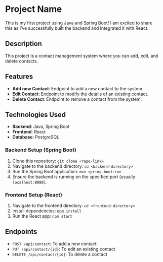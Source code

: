 # Project Name

This is my first project using Java and Spring Boot! I am excited to share this as I’ve successfully built the backend and integrated it with React.

## Description

This project is a contact management system where you can add, edit, and delete contacts.

## Features

- **Add new Contact**: Endpoint to add a new contact to the system.
- **Edit Contact**: Endpoint to modify the details of an existing contact.
- **Delete Contact**: Endpoint to remove a contact from the system.

## Technologies Used

- **Backend**: Java, Spring Boot
- **Frontend**: React
- **Database**: PostgreSQL


### Backend Setup (Spring Boot)

1. Clone this repository: `git clone <repo-link>`
2. Navigate to the backend directory: `cd <backend-directory>`
3. Run the Spring Boot application: `mvn spring-boot:run`
4. Ensure the backend is running on the specified port (usually `localhost:8080`).

### Frontend Setup (React)

1. Navigate to the frontend directory: `cd <frontend-directory>`
2. Install dependencies: `npm install`
3. Run the React app: `npm start`

## Endpoints

- `POST /api/contact`: To add a new contact
- `PUT /api/contact/{id}`: To edit an existing contact
- `DELETE /api/contact/{id}`: To delete a contact
